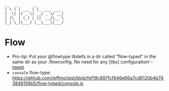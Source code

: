 ```
._   _       _            
| \ | | ___ | |_ ___  ___
|  \| |/ _ \| __/ _ \/ __|
| |\  | (_) | ||  __/\__ \
|_| \_|\___/ \__\___||___/

```

# Flow
- Pro-tip: Put your @flowtype libdefs in a dir called "flow-typed" in the same dir as your .flowconfig. No need for any [libs] configuration! - [tweet](https://twitter.com/lbljeffmo/status/752705329180409856)
- `console` flow-type: https://github.com/jeffmo/jest/blob/fef19c897fcf646e66a7cd6120b4b743846159b5/flow-typed/console.js
